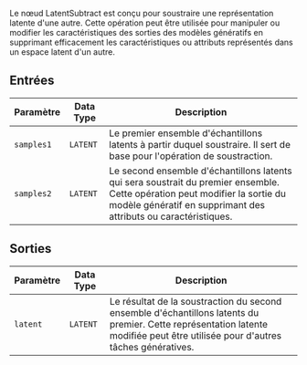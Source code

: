 
Le nœud LatentSubtract est conçu pour soustraire une représentation latente d'une autre. Cette opération peut être utilisée pour manipuler ou modifier les caractéristiques des sorties des modèles génératifs en supprimant efficacement les caractéristiques ou attributs représentés dans un espace latent d'un autre.

## Entrées

| Paramètre    | Data Type | Description |
|--------------|-------------|-------------|
| `samples1`   | `LATENT`    | Le premier ensemble d'échantillons latents à partir duquel soustraire. Il sert de base pour l'opération de soustraction. |
| `samples2`   | `LATENT`    | Le second ensemble d'échantillons latents qui sera soustrait du premier ensemble. Cette opération peut modifier la sortie du modèle génératif en supprimant des attributs ou caractéristiques. |

## Sorties

| Paramètre | Data Type | Description |
|-----------|-------------|-------------|
| `latent`  | `LATENT`    | Le résultat de la soustraction du second ensemble d'échantillons latents du premier. Cette représentation latente modifiée peut être utilisée pour d'autres tâches génératives. |
